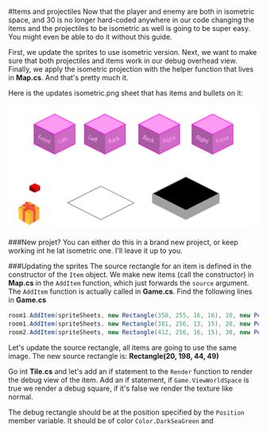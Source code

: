#Items and projectiles
Now that the player and enemy are both in isometric space, and 30 is no longer hard-coded anywhere in our code changing the items and the projectiles to be isometric as well is going to be super easy. You might even be able to do it without this guide.

First, we update the sprites to use isometric version. Next, we want to make sure that both projectiles and items work in our debug overhead view. Finally, we apply the isometric projection with the helper function that lives in **Map.cs**. And that's pretty much it.

Here is the updates isometric.png sheet that has items and bullets on it:

![ITEMS](Images/isometric_items.png)

###New projet?
You can either do this in a brand new project, or keep working int he lat isometric one. I'll leave it up to you.

###Updating the sprites
The source rectangle for an item is defined in the constructor of the ```Item``` object. We make new items (call the constructor) in **Map.cs** in the ```AddItem``` function, which just forwards the ```source``` argument. The ```AddItem``` function is actually called in **Game.cs**. Find the following lines in **Game.cs**

```cs
room1.AddItem(spriteSheets, new Rectangle(350, 255, 16, 16), 10, new Point(4 * TILE_W + 7, 2 * TILE_H + 7));
room1.AddItem(spriteSheets, new Rectangle(381, 256, 13, 15), 20, new Point(5 * TILE_W + 7, 4 * TILE_H + 7));
room2.AddItem(spriteSheets, new Rectangle(412, 256, 16, 15), 30, new Point(4 * TILE_W + 7, 2 * TILE_H + 7));
```

Let's update the source rectangle, all items are going to use the same image. The new source rectangle is: **Rectangle(20, 198, 44, 49)**

Go int **Tile.cs** and let's add an if statement to the ```Render``` function to render the debug view of the item. Add an if statement, if ```Game.ViewWorldSpace``` is true we render a debug square, if it's false we render the texture like normal.

The debug rectangle should be at the position specified by the ```Position``` member variable. It should be of color ```Color.DarkSeaGreen``` and 
